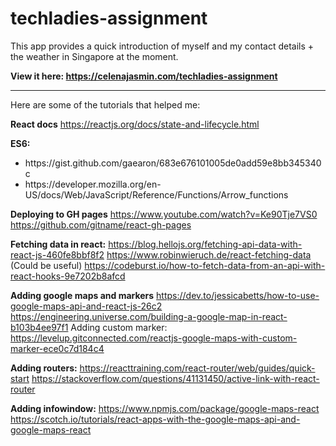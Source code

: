 # techladies-assignment
This app provides a quick introduction of myself and my contact details + the weather in Singapore at the moment.

<strong>View it here: https://celenajasmin.com/techladies-assignment</strong>

<hr>
Here are some of the tutorials that helped me:<br>

<strong>React docs</strong>
https://reactjs.org/docs/state-and-lifecycle.html

<strong>ES6:</strong>
<ul>
  <li>https://gist.github.com/gaearon/683e676101005de0add59e8bb345340c</li>
  <li>https://developer.mozilla.org/en-US/docs/Web/JavaScript/Reference/Functions/Arrow_functions</li>
</ul>

<strong>Deploying to GH pages</strong>
https://www.youtube.com/watch?v=Ke90Tje7VS0
https://github.com/gitname/react-gh-pages

<strong>Fetching data in react:</strong>
https://blog.hellojs.org/fetching-api-data-with-react-js-460fe8bbf8f2
https://www.robinwieruch.de/react-fetching-data
(Could be useful) https://codeburst.io/how-to-fetch-data-from-an-api-with-react-hooks-9e7202b8afcd

<strong>Adding google maps and markers</strong>
https://dev.to/jessicabetts/how-to-use-google-maps-api-and-react-js-26c2
https://engineering.universe.com/building-a-google-map-in-react-b103b4ee97f1
Adding custom marker: https://levelup.gitconnected.com/reactjs-google-maps-with-custom-marker-ece0c7d184c4

<strong>Adding routers:</strong>
https://reacttraining.com/react-router/web/guides/quick-start
https://stackoverflow.com/questions/41131450/active-link-with-react-router

<strong>Adding infowindow:</strong>
https://www.npmjs.com/package/google-maps-react
https://scotch.io/tutorials/react-apps-with-the-google-maps-api-and-google-maps-react
